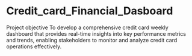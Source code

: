 # Credit_card_Financial_Dasboard
Project objective
To develop a comprehensive credit card weekly dashboard that provides real-time insights into key performance metrics and trends, enabling stakeholders to monitor and analyze credit card operations effectively.
